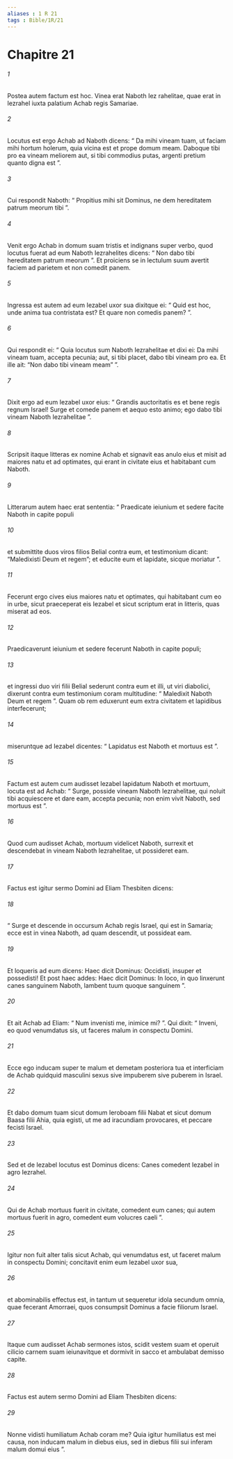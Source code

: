 ```yaml
---
aliases : 1 R 21
tags : Bible/1R/21
---
```


# Chapitre 21

###### 1
Postea autem factum est hoc. Vinea erat Naboth Iez rahelitae, quae erat in Iezrahel iuxta palatium Achab regis Samariae. 
###### 2
Locutus est ergo Achab ad Naboth dicens: “ Da mihi vineam tuam, ut faciam mihi hortum holerum, quia vicina est et prope domum meam. Daboque tibi pro ea vineam meliorem aut, si tibi commodius putas, argenti pretium quanto digna est ”. 
###### 3
Cui respondit Naboth: “ Propitius mihi sit Dominus, ne dem hereditatem patrum meorum tibi ”.
###### 4
Venit ergo Achab in domum suam tristis et indignans super verbo, quod locutus fuerat ad eum Naboth Iezrahelites dicens: “ Non dabo tibi hereditatem patrum meorum ”. Et proiciens se in lectulum suum avertit faciem ad parietem et non comedit panem. 
###### 5
Ingressa est autem ad eum Iezabel uxor sua dixitque ei: “ Quid est hoc, unde anima tua contristata est? Et quare non comedis panem? ”. 
###### 6
Qui respondit ei: “ Quia locutus sum Naboth Iezrahelitae et dixi ei: Da mihi vineam tuam, accepta pecunia; aut, si tibi placet, dabo tibi vineam pro ea. Et ille ait: “Non dabo tibi vineam meam” ”. 
###### 7
Dixit ergo ad eum Iezabel uxor eius: “ Grandis auctoritatis es et bene regis regnum Israel! Surge et comede panem et aequo esto animo; ego dabo tibi vineam Naboth Iezrahelitae ”.
###### 8
Scripsit itaque litteras ex nomine Achab et signavit eas anulo eius et misit ad maiores natu et ad optimates, qui erant in civitate eius et habitabant cum Naboth. 
###### 9
Litterarum autem haec erat sententia: “ Praedicate ieiunium et sedere facite Naboth in capite populi 
###### 10
et submittite duos viros filios Belial contra eum, et testimonium dicant: “Maledixisti Deum et regem”; et educite eum et lapidate, sicque moriatur ”. 
###### 11
Fecerunt ergo cives eius maiores natu et optimates, qui habitabant cum eo in urbe, sicut praeceperat eis Iezabel et sicut scriptum erat in litteris, quas miserat ad eos. 
###### 12
Praedicaverunt ieiunium et sedere fecerunt Naboth in capite populi; 
###### 13
et ingressi duo viri filii Belial sederunt contra eum et illi, ut viri diabolici, dixerunt contra eum testimonium coram multitudine: “ Maledixit Naboth Deum et regem ”. Quam ob rem eduxerunt eum extra civitatem et lapidibus interfecerunt; 
###### 14
miseruntque ad Iezabel dicentes: “ Lapidatus est Naboth et mortuus est ”.
###### 15
Factum est autem cum audisset Iezabel lapidatum Naboth et mortuum, locuta est ad Achab: “ Surge, posside vineam Naboth Iezrahelitae, qui noluit tibi acquiescere et dare eam, accepta pecunia; non enim vivit Naboth, sed mortuus est ”. 
###### 16
Quod cum audisset Achab, mortuum videlicet Naboth, surrexit et descendebat in vineam Naboth Iezrahelitae, ut possideret eam.
###### 17
Factus est igitur sermo Domini ad Eliam Thesbiten dicens: 
###### 18
“ Surge et descende in occursum Achab regis Israel, qui est in Samaria; ecce est in vinea Naboth, ad quam descendit, ut possideat eam. 
###### 19
Et loqueris ad eum dicens: Haec dicit Dominus: Occidisti, insuper et possedisti! Et post haec addes: Haec dicit Dominus: In loco, in quo linxerunt canes sanguinem Naboth, lambent tuum quoque sanguinem ”. 
###### 20
Et ait Achab ad Eliam: “ Num invenisti me, inimice mi? ”. Qui dixit: “ Inveni, eo quod venumdatus sis, ut faceres malum in conspectu Domini. 
###### 21
Ecce ego inducam super te malum et demetam posteriora tua et interficiam de Achab quidquid masculini sexus sive impuberem sive puberem in Israel. 
###### 22
Et dabo domum tuam sicut domum Ieroboam filii Nabat et sicut domum Baasa filii Ahia, quia egisti, ut me ad iracundiam provocares, et peccare fecisti Israel. 
###### 23
Sed et de Iezabel locutus est Dominus dicens: Canes comedent Iezabel in agro Iezrahel. 
###### 24
Qui de Achab mortuus fuerit in civitate, comedent eum canes; qui autem mortuus fuerit in agro, comedent eum volucres caeli ”.
###### 25
Igitur non fuit alter talis sicut Achab, qui venumdatus est, ut faceret malum in conspectu Domini; concitavit enim eum Iezabel uxor sua, 
###### 26
et abominabilis effectus est, in tantum ut sequeretur idola secundum omnia, quae fecerant Amorraei, quos consumpsit Dominus a facie filiorum Israel.
###### 27
Itaque cum audisset Achab sermones istos, scidit vestem suam et operuit cilicio carnem suam ieiunavitque et dormivit in sacco et ambulabat demisso capite. 
###### 28
Factus est autem sermo Domini ad Eliam Thesbiten dicens: 
###### 29
Nonne vidisti humiliatum Achab coram me? Quia igitur humiliatus est mei causa, non inducam malum in diebus eius, sed in diebus filii sui inferam malum domui eius ”.
